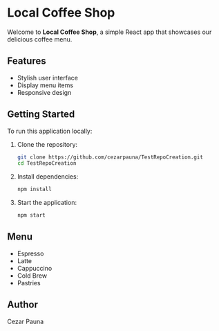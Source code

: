 # Local Coffee Shop

Welcome to **Local Coffee Shop**, a simple React app that showcases our delicious coffee menu.

## Features
- Stylish user interface
- Display menu items
- Responsive design

## Getting Started

To run this application locally:

1. Clone the repository:
   ```bash
   git clone https://github.com/cezarpauna/TestRepoCreation.git
   cd TestRepoCreation
   ```
2. Install dependencies:
   ```bash
   npm install
   ```
3. Start the application:
   ```bash
   npm start
   ```

## Menu
- Espresso
- Latte
- Cappuccino
- Cold Brew
- Pastries

## Author
Cezar Pauna